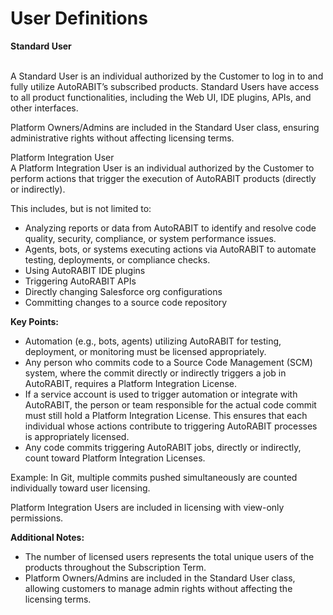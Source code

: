 # User Definitions

**Standard User**&#x20;

\
A Standard User is an individual authorized by the Customer to log in to and fully utilize AutoRABIT’s subscribed products. Standard Users have access to all product functionalities, including the Web UI, IDE plugins, APIs, and other interfaces.&#x20;

Platform Owners/Admins are included in the Standard User class, ensuring administrative rights without affecting licensing terms.&#x20;

Platform Integration User \
A Platform Integration User is an individual authorized by the Customer to perform actions that trigger the execution of AutoRABIT products (directly or indirectly). &#x20;

This includes, but is not limited to:&#x20;

* Analyzing reports or data from AutoRABIT to identify and resolve code quality, security, compliance, or system performance issues.&#x20;
* Agents, bots, or systems executing actions via AutoRABIT to automate testing, deployments, or compliance checks.&#x20;
* Using AutoRABIT IDE plugins&#x20;
* Triggering AutoRABIT APIs&#x20;
* Directly changing Salesforce org configurations&#x20;
* Committing changes to a source code repository&#x20;

**Key Points:**&#x20;

* Automation (e.g., bots, agents) utilizing AutoRABIT for testing, deployment, or monitoring must be licensed appropriately.&#x20;
* Any person who commits code to a Source Code Management (SCM) system, where the commit directly or indirectly triggers a job in AutoRABIT, requires a Platform Integration License.&#x20;
* If a service account is used to trigger automation or integrate with AutoRABIT, the person or team responsible for the actual code commit must still hold a Platform Integration License. This ensures that each individual whose actions contribute to triggering AutoRABIT processes is appropriately licensed.&#x20;
* Any code commits triggering AutoRABIT jobs, directly or indirectly, count toward Platform Integration Licenses.&#x20;

Example: In Git, multiple commits pushed simultaneously are counted individually toward user licensing.&#x20;

Platform Integration Users are included in licensing with view-only permissions.&#x20;

**Additional Notes:**&#x20;

* The number of licensed users represents the total unique users of the products throughout the Subscription Term.
* Platform Owners/Admins are included in the Standard User class, allowing customers to manage admin rights without affecting the licensing terms.
